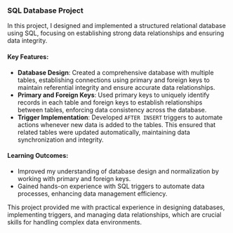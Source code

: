 ### SQL Database Project

In this project, I designed and implemented a structured relational database using SQL, focusing on establishing strong data relationships and ensuring data integrity. 

#### **Key Features:**
- **Database Design**: Created a comprehensive database with multiple tables, establishing connections using primary and foreign keys to maintain referential integrity and ensure accurate data relationships.
- **Primary and Foreign Keys**: Used primary keys to uniquely identify records in each table and foreign keys to establish relationships between tables, enforcing data consistency across the database.
- **Trigger Implementation**: Developed `AFTER INSERT` triggers to automate actions whenever new data is added to the tables. This ensured that related tables were updated automatically, maintaining data synchronization and integrity.

#### **Learning Outcomes:**
- Improved my understanding of database design and normalization by working with primary and foreign keys.
- Gained hands-on experience with SQL triggers to automate data processes, enhancing data management efficiency.

This project provided me with practical experience in designing databases, implementing triggers, and managing data relationships, which are crucial skills for handling complex data environments.




